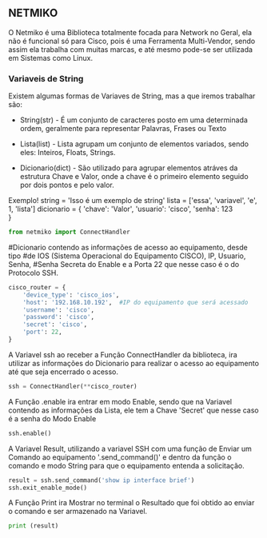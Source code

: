 ## NETMIKO

O Netmiko é uma Biblioteca totalmente focada para Network no Geral, 
ela não é funcional só para Cisco, pois é uma Ferramenta Multi-Vendor, 
sendo assim ela trabalha com muitas marcas, e até mesmo pode-se ser 
utilizada em Sistemas como Linux.

### Variaveis de String

Existem algumas formas de Variaves de String, mas a que iremos trabalhar são:

 - String(str) - É um conjunto de caracteres posto em uma determinada ordem, 
geralmente para representar Palavras, Frases ou Texto

 - Lista(list) - Lista agrupam um conjunto de elementos variados, sendo eles: 
Inteiros, Floats, Strings.

 - Dicionario(dict) - São utilizado para agrupar elementos atráves da estrutura 
Chave e Valor, onde a chave é o primeiro elemento seguido por dois pontos e pelo valor.

Exemplo!
string = 'Isso é um exemplo de string'
lista = ['essa', 'variavel', 'e', 1, 'lista']
dicionario = { 
    'chave': 'Valor',
    'usuario': 'cisco',
    'senha': 123    
} 

```python
from netmiko import ConnectHandler
```

#Dicionario contendo as informações de acesso ao equipamento, desde tipo 
#de IOS (Sistema Operacional do Equipamento CISCO), IP, Usuario, Senha, 
#Senha Secreta do Enable e a Porta 22 que nesse caso é o do Protocolo SSH.
```python
cisco_router = {
    'device_type': 'cisco_ios',
    'host': '192.168.10.192',  #IP do equipamento que será acessado
    'username': 'cisco',
    'password': 'cisco',
    'secret': 'cisco',
    'port': 22,
}
```

A Variavel ssh ao receber a Função ConnectHandler da biblioteca, ira 
utilizar as informações do Dicionario para realizar o acesso ao equipamento 
até que seja encerrado o acesso.
```python
ssh = ConnectHandler(**cisco_router)
```

A Função .enable ira entrar em modo Enable, sendo que na Variavel contendo 
as informações da Lista, ele tem a Chave 'Secret' que nesse caso é a senha do Modo Enable
```python
ssh.enable()
```

A Variavel Result, utilizando a variavel SSH com uma função de Enviar um 
Comando ao equipamento '.send_command()' e dentro da função o comando e modo 
String para que o equipamento entenda a solicitação.
```python
result = ssh.send_command('show ip interface brief')
ssh.exit_enable_mode()
```

A Função Print ira Mostrar no terminal o Resultado que foi obtido ao enviar o 
comando e ser armazenado na Variavel.
```python
print (result)
```